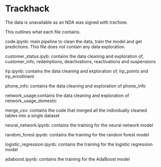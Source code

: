 # Trackhack
The data is unavailable as an NDA was signed with tracfone.


This outlines what each file contains.

code.ipynb: main pipeline to clean the data, train the model and get predictions. This file does not contain any data exploration.

customer_status.ipyb: contains the data cleaning and exploration of, customer_info, redemptions, deactivations, reactivations and suspensions

lrp.ipynb: contains the data cleaning and exploration of, lrp_points and lrp_enrollment 

phone_info: contains the data cleaning and exploration of phone_info 

network_usage:contains the data cleaning and exploration of network_usage_domestic

merge_csv: contains the code that merged all the individually cleaned tables into a single dataset

neural_network.ipynb: contains the training for the neural network model

random_forest.ipynb: contains the training for the random forest model

logistic_regression.ipynb: contains the training for the logistic regression model

adaboost.ipynb: contains the training for the AdaBoost model
